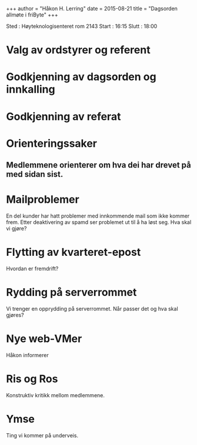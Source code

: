 +++
author = "Håkon H. Lerring"
date = 2015-08-21
title = "Dagsorden allmøte i friByte"
+++

Sted : Høyteknologisenteret rom 2143 Start : 16:15 Slutt : 18:00

# Valg av ordstyrer og referent

# Godkjenning av dagsorden og innkalling

# Godkjenning av referat

# Orienteringssaker

## Medlemmene orienterer om hva dei har drevet på med sidan sist.

# Mailproblemer

En del kunder har hatt problemer med innkommende mail som ikke kommer
frem. Etter deaktivering av spamd ser problemet ut til å ha løst seg.
Hva skal vi gjøre?

# Flytting av kvarteret-epost

Hvordan er fremdrift?

# Rydding på serverrommet

Vi trenger en opprydding på serverrommet. Når passer det og hva skal
gjøres?

# Nye web-VMer

Håkon informerer

# Ris og Ros

Konstruktiv kritikk mellom medlemmene.

# Ymse

Ting vi kommer på underveis.
